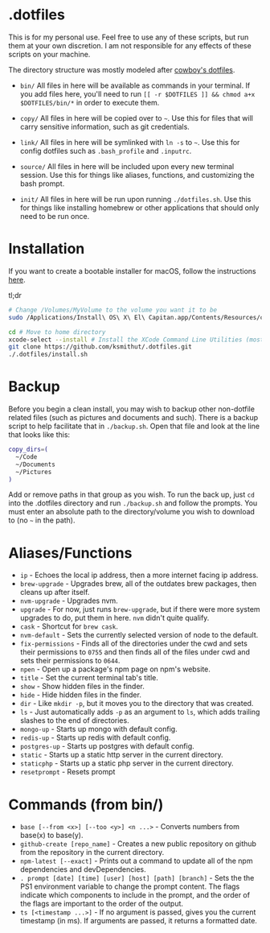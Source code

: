 # .dotfiles

This is for my personal use. Feel free to use any of these scripts, but run them
at your own discretion. I am not responsible for any effects of these scripts
on your machine.

The directory structure was mostly modeled after [cowboy's dotfiles][cowboy].

* `bin/` All files in here will be available as commands in your terminal. If
  you add files here, you'll need to run
  `[[ -r $DOTFILES ]] && chmod a+x $DOTFILES/bin/*` in order to
  execute them.

* `copy/` All files in here will be copied over to `~`. Use this for files that
  will carry sensitive information, such as git credentials.

* `link/` All files in here will be symlinked with `ln -s` to `~`. Use this for
  config dotfiles such as `.bash_profile` and `.inputrc`.

* `source/` All files in here will be included upon every new terminal session.
  Use this for things like aliases, functions, and customizing the bash prompt.

* `init/` All files in here will be run upon running `./dotfiles.sh`. Use this
  for things like installing homebrew or other applications that should only
  need to be run once.

# Installation

If you want to create a bootable installer for macOS, follow the instructions
[here][createinstallmedia].

tl;dr
```sh
# Change /Volumes/MyVolume to the volume you want it to be
sudo /Applications/Install\ OS\ X\ El\ Capitan.app/Contents/Resources/createinstallmedia --volume /Volumes/MyVolume --applicationpath /Applications/Install\ OS\ X\ El\ Capitan.app --nointeraction
```

```sh
cd # Move to home directory
xcode-select --install # Install the XCode Command Line Utilities (mostly for git and other build tools that brew might use)
git clone https://github.com/ksmithut/.dotfiles.git
./.dotfiles/install.sh
```

# Backup

Before you begin a clean install, you may wish to backup other non-dotfile
related files (such as pictures and documents and such). There is a backup
script to help facilitate that in `./backup.sh`. Open that file and look at the
line that looks like this:

```sh
copy_dirs=(
  ~/Code
  ~/Documents
  ~/Pictures
)
```

Add or remove paths in that group as you wish. To run the back up, just `cd`
into the .dotfiles directory and run `./backup.sh` and follow the prompts. You
must enter an absolute path to the directory/volume you wish to download to (no
`~` in the path).

# Aliases/Functions

- `ip` - Echoes the local ip address, then a more internet facing ip address.
- `brew-upgrade` - Upgrades brew, all of the outdates brew packages, then cleans
  up after itself.
- `nvm-upgrade` - Upgrades nvm.
- `upgrade` - For now, just runs `brew-upgrade`, but if there were more system
  upgrades to do, put them in here. `nvm` didn't quite qualify.
- `cask` - Shortcut for `brew cask`.
- `nvm-default` - Sets the currently selected version of node to the default.
- `fix-permissions` - Finds all of the directories under the cwd and sets their
  permissions to `0755` and then finds all of the files under cwd and sets their
  permissions to `0644`.
- `npen` - Open up a package's npm page on npm's website.
- `title` - Set the current terminal tab's title.
- `show` - Show hidden files in the finder.
- `hide` - Hide hidden files in the finder.
- `dir` - Like `mkdir -p`, but it moves you to the directory that was created.
- `ls` - Just automatically adds `-p` as an argument to `ls`, which adds
  trailing slashes to the end of directories.
- `mongo-up` - Starts up mongo with default config.
- `redis-up` - Starts up redis with default config.
- `postgres-up` - Starts up postgres with default config.
- `static` - Starts up a static http server in the current directory.
- `staticphp` - Starts up a static php server in the current directory.
- `resetprompt` - Resets prompt

# Commands (from bin/)

- `base [--from <x>] [--too <y>] <n ...>` - Converts numbers from base(x) to
  base(y).
- `github-create [repo_name]` - Creates a new public repository on github from
  the repository in the current directory.
- `npm-latest [--exact]` - Prints out a command to update all of the
  npm dependencies and devDependencies.
- `. prompt [date] [time] [user] [host] [path] [branch]` - Sets the the PS1 environment
  variable to change the prompt content. The flags indicate which components to
  include in the prompt, and the order of the flags are important to the order
  of the output.
- `ts [<timestamp ...>]` - If no argument is passed, gives you the current
  timestamp (in ms). If arguments are passed, it returns a formatted date.

[cowboy]: https://github.com/cowboy/dotfiles
[createinstallmedia]: https://support.apple.com/en-us/HT201372
